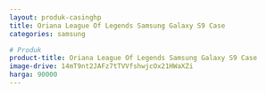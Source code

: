 ```yaml
---
layout: produk-casinghp
title: Oriana League Of Legends Samsung Galaxy S9 Case
categories: samsung

# Produk
product-title: Oriana League Of Legends Samsung Galaxy S9 Case
image-drive: 14mT9nt2JAFz7tTVVfshwjcOx21HWaXZi
harga: 90000
---
```

